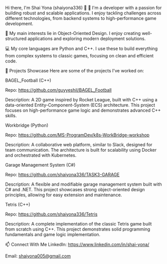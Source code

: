 Hi there, I'm Shai Yona (shaiyona336) 👋
🌱 I'm a developer with a passion for building robust and scalable applications. I enjoy tackling challenges across different technologies, from backend systems to high-performance game development.

🚀 My main interests lie in Object-Oriented Design. I enjoy creating well-structured applications and exploring modern deployment solutions.

💻 My core languages are Python and C++. I use these to build everything from complex systems to classic games, focusing on clean and efficient code.

🔭 Projects Showcase
Here are some of the projects I've worked on:

BAGEL_Football (C++)

Repo: https://github.com/guyyeshil/BAGEL_Football

Description: A 2D game inspired by Rocket League, built with C++ using a data-oriented Entity-Component-System (ECS) architecture. This project focuses on high-performance game logic and demonstrates advanced C++ skills.

Workbridge (Python)

Repo: https://github.com/MS-ProgramDev/k8s-WorkBridge-workshop

Description: A collaborative web platform, similar to Slack, designed for team communication. The architecture is built for scalability using Docker and orchestrated with Kubernetes.

Garage Management System (C#)

Repo: https://github.com/shaiyona336/TASK3-GARAGE

Description: A flexible and modifiable garage management system built with C# and .NET. This project showcases strong object-oriented design principles, allowing for easy extension and maintenance.

Tetris (C++)

Repo: https://github.com/shaiyona336/Tetris

Description: A complete implementation of the classic Tetris game built from scratch using C++. This project demonstrates solid programming fundamentals and game logic implementation.

📫 Connect With Me
LinkedIn: https://www.linkedin.com/in/shai-yona/

Email: shaiyona005@gmail.com
